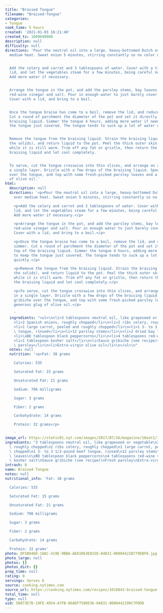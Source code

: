 ```yaml
---
title: "Braised Tongue"
filename: "Braised-Tongue"
categories:
- Tongue
cook_time: 5 hours
created: '2021-01-03 16:21:40'
created_ts: 1609690900
description: null
difficulty: null
directions: 'Pour the neutral oil into a large, heavy-bottomed Dutch oven set over
  medium heat. Sweat onion 5 minutes, stirring constantly so no color develops.


  Add the celery and carrot and 3 tablespoons of water. Cover with a tightfitting
  lid, and let the vegetables steam for a few minutes, being careful not to scorch.
  Add more water if necessary.


  Arrange the tongue in the pot, and add the parsley stems, bay leaves, peppercorns,
  red-wine vinegar and salt. Pour in enough water to just barely cover the tongue.
  Cover with a lid, and bring to a boil.


  Once the tongue braise has come to a boil, remove the lid, and reduce to a simmer.
  Cut a round of parchment the diameter of the pot and set it directly on top of the
  braising liquid. Simmer the tongue 4 hours, adding more water if needed to keep
  the tongue just covered. The tongue tends to suck up a lot of water quite quickly.


  Remove the tongue from the braising liquid. Strain the braising liquid (discard
  the solids), and return liquid to the pot. Peel the thick outer skin off the tongue
  while it is still warm. Trim off any fat or gristle, then return the tongue to the
  braising liquid and let cool completely.


  To serve, cut the tongue crosswise into thin slices, and arrange on a platter in
  a single layer. Drizzle with a few drops of the braising liquid. Spoon the gribiche
  over the tongue, and top with some fresh-picked parsley leaves and a generous glug
  of olive oil.'
html:
  description: null
  directions: '<p>Pour the neutral oil into a large, heavy-bottomed Dutch oven set
    over medium heat. Sweat onion 5 minutes, stirring constantly so no color develops.</p>

    <p>Add the celery and carrot and 3 tablespoons of water. Cover with a tightfitting
    lid, and let the vegetables steam for a few minutes, being careful not to scorch.
    Add more water if necessary.</p>

    <p>Arrange the tongue in the pot, and add the parsley stems, bay leaves, peppercorns,
    red-wine vinegar and salt. Pour in enough water to just barely cover the tongue.
    Cover with a lid, and bring to a boil.</p>

    <p>Once the tongue braise has come to a boil, remove the lid, and reduce to a
    simmer. Cut a round of parchment the diameter of the pot and set it directly on
    top of the braising liquid. Simmer the tongue 4 hours, adding more water if needed
    to keep the tongue just covered. The tongue tends to suck up a lot of water quite
    quickly.</p>

    <p>Remove the tongue from the braising liquid. Strain the braising liquid (discard
    the solids), and return liquid to the pot. Peel the thick outer skin off the tongue
    while it is still warm. Trim off any fat or gristle, then return the tongue to
    the braising liquid and let cool completely.</p>

    <p>To serve, cut the tongue crosswise into thin slices, and arrange on a platter
    in a single layer. Drizzle with a few drops of the braising liquid. Spoon the
    gribiche over the tongue, and top with some fresh-picked parsley leaves and a
    generous glug of olive oil.</p>

    '
  ingredients: "<ul>\n<li>3 tablespoons neutral oil, like grapeseed or vegetable</li>\n\
    <li>2 Spanish onions, roughly chopped</li>\n<li>2 ribs celery, roughly chopped</li>\n\
    <li>1 large carrot, peeled and roughly chopped</li>\n<li>1 3- to 3 1/2-pound beef\
    \ tongue, rinsed</li>\n<li>12 parsley stems</li>\n<li>2 dried bay leaves</li>\n\
    <li>\xBD tablespoon black peppercorns</li>\n<li>4 tablespoons red-wine vinegar</li>\n\
    <li>1 tablespoon kosher salt</li>\n<li>Sauce gribiche (see recipe)</li>\n<li>Fresh\
    \ parsley</li>\n<li>Extra-virgin olive oil</li>\n</ul>\n"
  notes: null
  nutrition: '<p>Fat: 38 grams

    Calories: 535

    Saturated Fat: 15 grams

    Unsaturated Fat: 21 grams

    Sodium: 786 milligrams

    Sugar: 3 grams

    Fiber: 2 grams

    Carbohydrate: 14 grams

    Protein: 32 grams</p>

    '
image_url: https://static01.nyt.com/images/2017/07/16/magazine/16eat1/16mag-16eat.t_CA0-articleLarge.jpg
ingredients: "3 tablespoons neutral oil, like grapeseed or vegetable\n2 Spanish onions,\
  \ roughly chopped\n2 ribs celery, roughly chopped\n1 large carrot, peeled and roughly\
  \ chopped\n1 3- to 3 1/2-pound beef tongue, rinsed\n12 parsley stems\n2 dried bay\
  \ leaves\n\xBD tablespoon black peppercorns\n4 tablespoons red-wine vinegar\n1 tablespoon\
  \ kosher salt\nSauce gribiche (see recipe)\nFresh parsley\nExtra-virgin olive oil"
intrash: 0
name: Braised Tongue
notes: null
nutritional_info: 'Fat: 38 grams

  Calories: 535

  Saturated Fat: 15 grams

  Unsaturated Fat: 21 grams

  Sodium: 786 milligrams

  Sugar: 3 grams

  Fiber: 2 grams

  Carbohydrate: 14 grams

  Protein: 32 grams'
photo: DF5B846D-18AC-419E-9BBA-A6D1063E815D-84831-00004421B779EBF0.jpg
photo_large: null
photos: []
photos_dict: {}
prep_time: null
rating: 0
servings: Serves 6
source: cooking.nytimes.com
source_url: https://cooking.nytimes.com/recipes/1018843-braised-tongue?smid=ck-recipe-iOS-share
total_time: null
type: null
uid: 5D073E7D-19FE-4D54-A7FB-86ADF7580536-84831-0000442199C7FDDD
---
```

